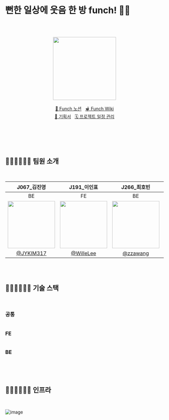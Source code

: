 # 뻔한 일상에 웃음 한 방 funch! 👊🏻

<br><br>

<div align="center">
  <img src="https://github.com/user-attachments/assets/79a0a157-077f-4646-9a7d-9f7dfb23f601" width=200>
</div>
<br>
<div align="center">
    <a href="https://www.notion.so/zzawang/Funch-127f2d1fd66d801dbf95ebb851c5763f" target="_blank">🧀 Funch 노션</a> &nbsp 
    <a href="https://github.com/boostcampwm-2024/web25-funch/wiki" target="_blank">🫕 Funch Wiki</a><br> 
    <a href="https://www.notion.so/zzawang/127f2d1fd66d8042924cdb577dddee89" target="_blank">📝 기획서</a> &nbsp 
    <a href="https://github.com/orgs/boostcampwm-2024/projects/106" target="_blank">🗓 프로젝트 일정 관리</a> 
</div>

<br><br><br><br>

## 👩🏻‍💻🧑🏻‍💻 팀원 소개

<br>

<div align="center">
  
|                               J067_김진영                               |                                J191_이인표                               |                                J266_최호빈                                 |                                 J279_홍정우                                 |
| :------------------------------------------------------------------------: | :------------------------------------------------------------------------: | :------------------------------------------------------------------------: | :-------------------------------------------------------------------------: |
|                                     BE                                     |                                     FE                                     |                                     BE                                     |                                     FE                                      |
| <img src="https://avatars.githubusercontent.com/u/83767872?s=400&u=4c71ae06814eea5e26489d795cdb91f834f0847f&v=4" width=150> | <img src="https://avatars.githubusercontent.com/u/95832210?v=4" width=150> | <img src="https://avatars.githubusercontent.com/u/103445254?v=4" width=150> | <img src="https://avatars.githubusercontent.com/u/79641160?v=4" width=150> |
|                   [@JYKIM317](https://github.com/JYKIM317)                   |                      [@WilleLee](https://github.com/WilleLee)                      |               [@zzawang](https://github.com/zzawang)               |                   [@HongBoogie](https://github.com/HongBoogie)                    |

</div>

<br><br>

## 👩🏻‍💻🧑🏻‍💻 기술 스택

<br>


### 공통
<img src="https://firebasestorage.googleapis.com/v0/b/stackticon-81399.appspot.com/o/images%2F1732786637665?alt=media&token=d070c4d4-5a58-4e23-af1d-a7e678d4035b" alt="" />

### FE
<img src="https://firebasestorage.googleapis.com/v0/b/stackticon-81399.appspot.com/o/images%2F1732798743094?alt=media&token=d5b7a4d0-af68-4e54-bc3a-ba25d35a1af1)](https://github.com/msdio/stackticon" alt="" />

### BE

<img src="https://firebasestorage.googleapis.com/v0/b/stackticon-81399.appspot.com/o/images%2F1732786568059?alt=media&token=0e044167-be87-4b1e-b328-4be2f9dde2d6" alt="" />

<br><br>


## 👩🏻‍💻🧑🏻‍💻 인프라

<br>

![image](https://github.com/user-attachments/assets/8fb4260a-714d-49f7-8057-93d47da0bdb7)


